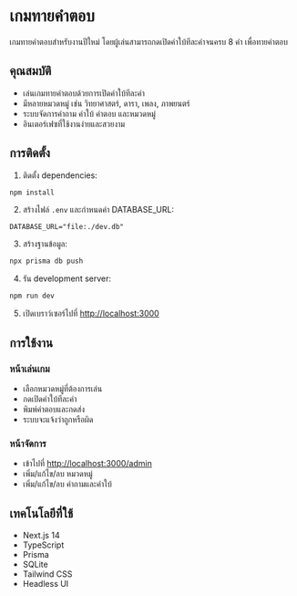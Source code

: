 # เกมทายคำตอบ

เกมทายคำตอบสำหรับงานปีใหม่ โดยผู้เล่นสามารถกดเปิดคำใบ้ทีละคำจนครบ 8 คำ เพื่อทายคำตอบ

## คุณสมบัติ

- เล่นเกมทายคำตอบด้วยการเปิดคำใบ้ทีละคำ
- มีหลายหมวดหมู่ เช่น วิทยาศาสตร์, ดารา, เพลง, ภาพยนตร์
- ระบบจัดการคำถาม คำใบ้ คำตอบ และหมวดหมู่
- อินเตอร์เฟซที่ใช้งานง่ายและสวยงาม

## การติดตั้ง

1. ติดตั้ง dependencies:
```bash
npm install
```

2. สร้างไฟล์ `.env` และกำหนดค่า DATABASE_URL:
```env
DATABASE_URL="file:./dev.db"
```

3. สร้างฐานข้อมูล:
```bash
npx prisma db push
```

4. รัน development server:
```bash
npm run dev
```

5. เปิดเบราว์เซอร์ไปที่ [http://localhost:3000](http://localhost:3000)

## การใช้งาน

### หน้าเล่นเกม
- เลือกหมวดหมู่ที่ต้องการเล่น
- กดเปิดคำใบ้ทีละคำ
- พิมพ์คำตอบและกดส่ง
- ระบบจะแจ้งว่าถูกหรือผิด

### หน้าจัดการ
- เข้าไปที่ [http://localhost:3000/admin](http://localhost:3000/admin)
- เพิ่ม/แก้ไข/ลบ หมวดหมู่
- เพิ่ม/แก้ไข/ลบ คำถามและคำใบ้

## เทคโนโลยีที่ใช้

- Next.js 14
- TypeScript
- Prisma
- SQLite
- Tailwind CSS
- Headless UI

